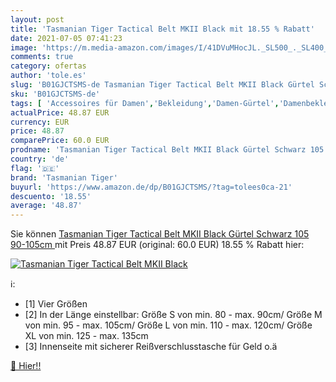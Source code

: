 ```yaml
---
layout: post
title: 'Tasmanian Tiger Tactical Belt MKII Black mit 18.55 % Rabatt'
date: 2021-07-05 07:41:23
image: 'https://m.media-amazon.com/images/I/41DVuMHocJL._SL500_._SL400_.jpg'
comments: true
category: ofertas
author: 'tole.es'
slug: 'B01GJCTSMS-de Tasmanian Tiger Tactical Belt MKII Black Gürtel Schwarz...'
sku: 'B01GJCTSMS-de'
tags: [ 'Accessoires für Damen','Bekleidung','Damen-Gürtel','Damenbekleidung','tasmanian tiger', ]
actualPrice: 48.87 EUR
currency: EUR
price: 48.87
comparePrice: 60.0 EUR
prodname: 'Tasmanian Tiger Tactical Belt MKII Black Gürtel Schwarz 105  90-105cm '
country: 'de'
flag: '🇩🇪'
brand: 'Tasmanian Tiger'
buyurl: 'https://www.amazon.de/dp/B01GJCTSMS/?tag=tolees0ca-21'
descuento: '18.55'
average: '48.87'
---
```


Sie können [Tasmanian Tiger Tactical Belt MKII Black Gürtel Schwarz 105  90-105cm ](https://www.amazon.de/dp/B01GJCTSMS/?tag=tolees0ca-21) mit Preis 48.87 EUR (original: 60.0 EUR) 18.55 % Rabatt hier:

[![Tasmanian Tiger Tactical Belt MKII Black](https://m.media-amazon.com/images/I/41DVuMHocJL._SL500_._SL400_.jpg)](https://www.amazon.de/dp/B01GJCTSMS/?tag=tolees0ca-21)

ℹ️:

- [1] Vier Größen
- [2] In der Länge einstellbar: Größe S von min. 80 - max. 90cm/ Größe M von min. 95 - max. 105cm/ Größe L von min. 110 - max. 120cm/ Größe XL von min. 125 - max. 135cm
- [3] Innenseite mit sicherer Reißverschlusstasche für Geld o.ä

[🛒 Hier!!](https://www.amazon.de/dp/B01GJCTSMS/?tag=tolees0ca-21)

